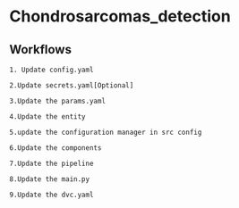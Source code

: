 #  Chondrosarcomas_detection

## Workflows

```
1. Update config.yaml
```
```
2.Update secrets.yaml[Optional]
```
```
3.Update the params.yaml
```

```
4.Update the entity
```

```
5.update the configuration manager in src config

```
```
6.Update the components
```
```
7.Update the pipeline
```
```
8.Update the main.py

```

```
9.Update the dvc.yaml
```  
